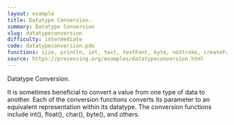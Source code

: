 ```yaml
---
layout: example
title: Datatype Conversion.
summary: Datatype Conversion
slug: datatypeconversion
difficulty: intermediate
code: datatypeconversion.pde
functions: size, println, int, text, textFont, byte, noStroke, createFont, float, background
source: https://processing.org/examples/datatypeconversion.html
---
```


Datatype Conversion. 

 It is sometimes beneficial to convert a value from one type of data to another. Each of the conversion functions converts its parameter to an equivalent representation within its datatype. The conversion functions include int(), float(), char(), byte(), and others.

